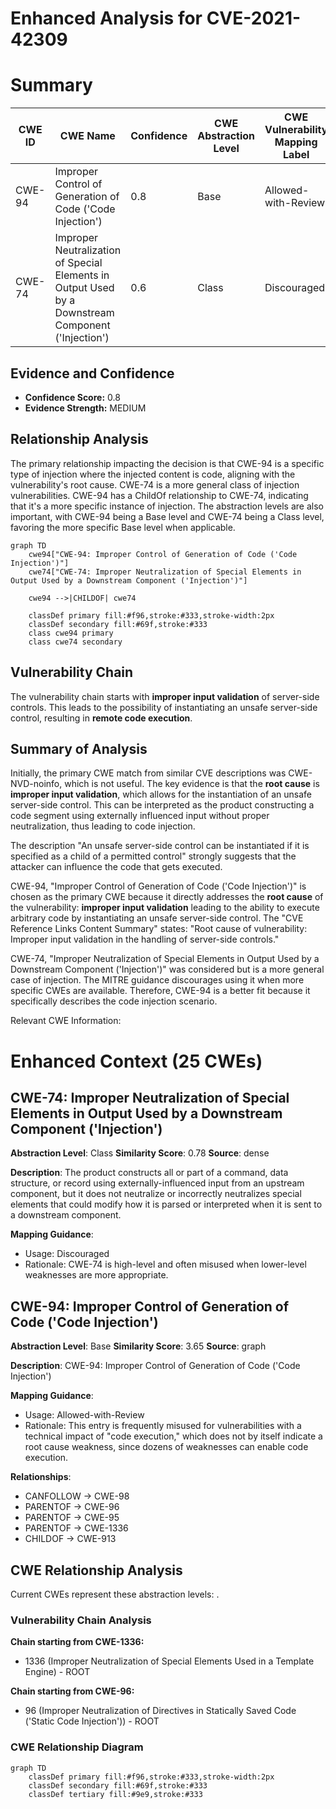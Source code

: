 # Enhanced Analysis for CVE-2021-42309

# Summary
| CWE ID | CWE Name | Confidence | CWE Abstraction Level | CWE Vulnerability Mapping Label | CWE-Vulnerability Mapping Notes |
|---|---|---|---|---|---|
| CWE-94 | Improper Control of Generation of Code ('Code Injection') | 0.8 | Base | Allowed-with-Review | Primary CWE |
| CWE-74 | Improper Neutralization of Special Elements in Output Used by a Downstream Component ('Injection') | 0.6 | Class | Discouraged | Secondary Candidate |

## Evidence and Confidence

*   **Confidence Score:** 0.8
*   **Evidence Strength:** MEDIUM

## Relationship Analysis
The primary relationship impacting the decision is that CWE-94 is a specific type of injection where the injected content is code, aligning with the vulnerability's root cause. CWE-74 is a more general class of injection vulnerabilities. CWE-94 has a ChildOf relationship to CWE-74, indicating that it's a more specific instance of injection. The abstraction levels are also important, with CWE-94 being a Base level and CWE-74 being a Class level, favoring the more specific Base level when applicable.

```mermaid
graph TD
    cwe94["CWE-94: Improper Control of Generation of Code ('Code Injection')"]
    cwe74["CWE-74: Improper Neutralization of Special Elements in Output Used by a Downstream Component ('Injection')"]
    
    cwe94 -->|CHILDOF| cwe74
    
    classDef primary fill:#f96,stroke:#333,stroke-width:2px
    classDef secondary fill:#69f,stroke:#333
    class cwe94 primary
    class cwe74 secondary
```

## Vulnerability Chain
The vulnerability chain starts with **improper input validation** of server-side controls. This leads to the possibility of instantiating an unsafe server-side control, resulting in **remote code execution**.

## Summary of Analysis
Initially, the primary CWE match from similar CVE descriptions was CWE-NVD-noinfo, which is not useful. The key evidence is that the **root cause** is **improper input validation**, which allows for the instantiation of an unsafe server-side control. This can be interpreted as the product constructing a code segment using externally influenced input without proper neutralization, thus leading to code injection.

The description "An unsafe server-side control can be instantiated if it is specified as a child of a permitted control" strongly suggests that the attacker can influence the code that gets executed.

CWE-94, "Improper Control of Generation of Code ('Code Injection')" is chosen as the primary CWE because it directly addresses the **root cause** of the vulnerability: **improper input validation** leading to the ability to execute arbitrary code by instantiating an unsafe server-side control. The "CVE Reference Links Content Summary" states: "Root cause of vulnerability: Improper input validation in the handling of server-side controls."

CWE-74, "Improper Neutralization of Special Elements in Output Used by a Downstream Component ('Injection')" was considered but is a more general case of injection. The MITRE guidance discourages using it when more specific CWEs are available. Therefore, CWE-94 is a better fit because it specifically describes the code injection scenario.

Relevant CWE Information:

# Enhanced Context (25 CWEs)

## CWE-74: Improper Neutralization of Special Elements in Output Used by a Downstream Component ('Injection')
**Abstraction Level**: Class
**Similarity Score**: 0.78
**Source**: dense

**Description**:
The product constructs all or part of a command, data structure, or record using externally-influenced input from an upstream component, but it does not neutralize or incorrectly neutralizes special elements that could modify how it is parsed or interpreted when it is sent to a downstream component.

**Mapping Guidance**:
- Usage: Discouraged
- Rationale: CWE-74 is high-level and often misused when lower-level weaknesses are more appropriate.

## CWE-94: Improper Control of Generation of Code ('Code Injection')
**Abstraction Level**: Base
**Similarity Score**: 3.65
**Source**: graph

**Description**:
CWE-94: Improper Control of Generation of Code ('Code Injection')

**Mapping Guidance**:
- Usage: Allowed-with-Review
- Rationale: This entry is frequently misused for vulnerabilities with a technical impact of "code execution," which does not by itself indicate a root cause weakness, since dozens of weaknesses can enable code execution.

**Relationships**:
- CANFOLLOW -> CWE-98
- PARENTOF -> CWE-96
- PARENTOF -> CWE-95
- PARENTOF -> CWE-1336
- CHILDOF -> CWE-913


## CWE Relationship Analysis

Current CWEs represent these abstraction levels: .


### Vulnerability Chain Analysis

**Chain starting from CWE-1336:**
- 1336 (Improper Neutralization of Special Elements Used in a Template Engine) - ROOT


**Chain starting from CWE-96:**
- 96 (Improper Neutralization of Directives in Statically Saved Code ('Static Code Injection')) - ROOT



### CWE Relationship Diagram

```mermaid
graph TD
    classDef primary fill:#f96,stroke:#333,stroke-width:2px
    classDef secondary fill:#69f,stroke:#333
    classDef tertiary fill:#9e9,stroke:#333
```